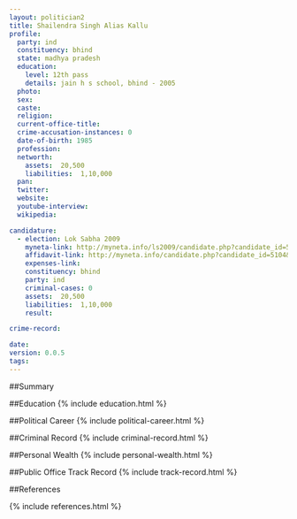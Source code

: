 ```yaml
---
layout: politician2
title: Shailendra Singh Alias Kallu
profile: 
  party: ind
  constituency: bhind
  state: madhya pradesh
  education: 
    level: 12th pass
    details: jain h s school, bhind - 2005
  photo: 
  sex: 
  caste: 
  religion: 
  current-office-title: 
  crime-accusation-instances: 0
  date-of-birth: 1985
  profession: 
  networth: 
    assets:  20,500
    liabilities:  1,10,000
  pan: 
  twitter: 
  website: 
  youtube-interview: 
  wikipedia: 

candidature: 
  - election: Lok Sabha 2009
    myneta-link: http://myneta.info/ls2009/candidate.php?candidate_id=5104
    affidavit-link: http://myneta.info/candidate.php?candidate_id=5104&scan=original
    expenses-link: 
    constituency: bhind 
    party: ind
    criminal-cases: 0
    assets:  20,500
    liabilities:  1,10,000
    result:  

crime-record: 

date: 
version: 0.0.5
tags: 
---
```

##Summary


##Education
{% include education.html %}


##Political Career
{% include political-career.html %}


##Criminal Record
{% include criminal-record.html %}


##Personal Wealth
{% include personal-wealth.html %}


##Public Office Track Record
{% include track-record.html %}


##References


{% include references.html %}